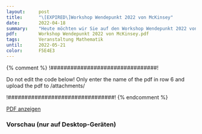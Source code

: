 ```yaml
---
layout:     post
title:      "\[EXPIRED\]Workshop Wendepunkt 2022 von McKinsey"
date:       2022-04-18
summary:    "Heute möchten wir Sie auf den Workshop Wendepunkt 2022 von McKinsey für Studierende und Promovierende der Fachrichtungen Mathematik und Physik aufmerksam machen."
pdf:        Workshop Wendepunkt 2022 von McKinsey.pdf
tags:       Veranstaltung Mathematik
until:		2022-05-21
color:      F5E4E3
---
```


{% comment %}
!################################!

Do not edit the code below! Only enter the name of the pdf in row 6 and upload the pdf to /attachments/

!################################!
{% endcomment %}

<a class="btn btn-primary" href="{{ site.url }}/attachments/{{page.pdf}}">PDF anzeigen</a>

<h3>Vorschau (nur auf Desktop-Geräten)</h3>
<div class="d-none d-sm-block">
    <object data="{{ site.url }}/attachments/{{page.pdf}}" width="100%" height="1010" type='application/pdf'>
    </object>
</div>
